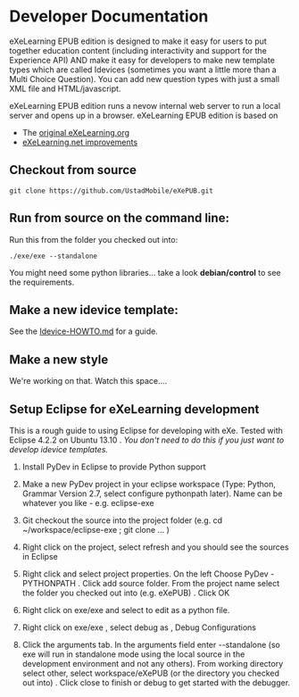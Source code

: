 # Developer Documentation

eXeLearning EPUB edition is designed to make it easy for users to put together education content (including interactivity and support for the Experience API) AND make it easy for developers to make new template types which are called Idevices (sometimes you want a little more than a Multi Choice Question).  You can add new question types with just a small XML file and HTML/javascript.

eXeLearning EPUB edition runs a nevow internal web server to run a local server and opens up in a browser. eXeLearning EPUB edition is based on 
* The [original eXeLearning.org](http://www.exelearning.org) 
* [eXeLearning.net improvements](http://www.exelearning.net)


## Checkout from source

```
git clone https://github.com/UstadMobile/eXePUB.git
```

## Run from source on the command line:

Run this from the folder you checked out into:
```
./exe/exe --standalone
```

You might need some python libraries... take a look __debian/control__ to see the requirements.

## Make a new idevice template: 

See the [Idevice-HOWTO.md](Idevice-HOWTO.md) for a guide.

## Make a new style

We're working on that.  Watch this space....

## Setup Eclipse for eXeLearning development

This is a rough guide to using Eclipse for developing with eXe.  Tested with Eclipse 4.2.2 on Ubuntu 13.10 .  _You don't need to do this if you just want to develop idevice templates._

1.  Install PyDev in Eclipse to provide Python support

2. Make a new PyDev project in your eclipse workspace (Type: Python, Grammar Version 2.7, select configure pythonpath later).  Name can be whatever you like - e.g. eclipse-exe

3. Git checkout the source into the project folder (e.g. cd ~/workspace/eclipse-exe ; git clone ... )

4. Right click on the project, select refresh and you should see the sources in Eclipse

5. Right click and select project properties.  On the left Choose PyDev - PYTHONPATH .  Click add source folder.  From the project name select the folder you checked out into (e.g. eXePUB) .  Click OK

7. Right click on exe/exe and select to edit as a python file.

8. Right click on exe/exe , select debug as , Debug Configurations

10. Click the arguments tab.  In the arguments field enter --standalone (so exe will run in standalone mode using the local source in the development environment and not any others).  From working directory select other, select workspace/eXePUB (or the directory you checked out into) .  Click close to finish or debug to get started with the debugger.





